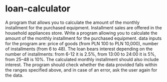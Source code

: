 # loan-calculator
A program that allows you to calculate the amount of the monthly installment for the purchased equipment.
Installment sales are offered in the household appliances store. Write a program
allowing you to calculate the amount of the monthly installment for the purchased equipment. data
inputs for the program are:
  price of goods (from PLN 100 to PLN 10,000),
  number of installments (from 6 to 48).
The loan bears interest depending on the number of installments:
  from 6-12 it is 2.5%,
  from 13:00 to 24:00 it is 5%,
  from 25–48 is 10%.
The calculated monthly installment should also include interest. The program should
check whether the data provided falls within the ranges specified above, and
in case of an error, ask the user again for the data.
